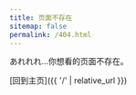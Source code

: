 ```yaml
---
title: 页面不存在
sitemap: false
permalink: /404.html
---
```


あれれれ...你想看的页面不存在。

[回到主页]({{ '/' | relative_url }})
